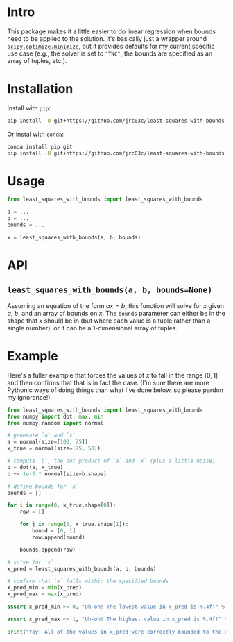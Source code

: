 # Intro

This package makes it a little easier to do linear regression when bounds need to be applied to the solution. It's basically just a wrapper around [`scipy.optimize.minimize`](https://docs.scipy.org/doc/scipy/reference/generated/scipy.optimize.minimize.html), but it provides defaults for my current specific use case (e.g., the solver is set to `"TNC"`, the bounds are specified as an array of tuples, etc.).

# Installation

Install with `pip`:

```bash
pip install -U git+https://github.com/jrc03c/least-squares-with-bounds
```

Or instal with `conda`:

```bash
conda install pip git
pip install -U git+https://github.com/jrc03c/least-squares-with-bounds
```

# Usage

```py
from least_squares_with_bounds import least_squares_with_bounds

a = ...
b = ...
bounds = ...

x = least_squares_with_bounds(a, b, bounds)
```

# API

## `least_squares_with_bounds(a, b, bounds=None)`

Assuming an equation of the form $ax = b$, this function will solve for $x$ given $a$, $b$, and an array of bounds on $x$. The `bounds` parameter can either be in the shape that $x$ should be in (but where each value is a tuple rather than a single number), or it can be a 1-dimensional array of tuples.

# Example

Here's a fuller example that forces the values of $x$ to fall in the range $[0, 1]$ and then confirms that that is in fact the case. (I'm sure there are more Pythonic ways of doing things than what I've done below, so please pardon my ignorance!)

```py
from least_squares_with_bounds import least_squares_with_bounds
from numpy import dot, max, min
from numpy.random import normal

# generate `a` and `x`
a = normal(size=[100, 75])
x_true = normal(size=[75, 50])

# compute `b`, the dot product of `a` and `x` (plus a little noise)
b = dot(a, x_true)
b += 1e-5 * normal(size=b.shape)

# define bounds for `x`
bounds = []

for i in range(0, x_true.shape[0]):
    row = []

    for j in range(0, x_true.shape[1]):
        bound = [0, 1]
        row.append(bound)

    bounds.append(row)

# solve for `x`
x_pred = least_squares_with_bounds(a, b, bounds)

# confirm that `x` falls within the specified bounds
x_pred_min = min(x_pred)
x_pred_max = max(x_pred)

assert x_pred_min >= 0, "Uh-oh! The lowest value in x_pred is %.4f!" % (x_pred_min)

assert x_pred_max <= 1, "Uh-oh! The highest value in x_pred is %.4f!" % (x_pred_max)

print("Yay! All of the values in x_pred were correctly bounded to the range [0, 1]!")
```
